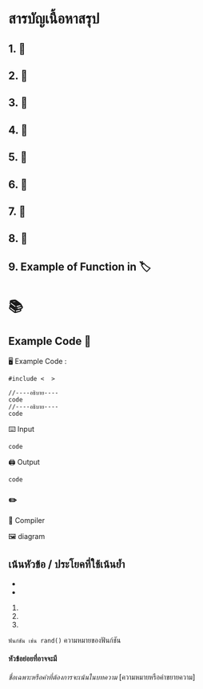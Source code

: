 # สารบัญเนื้อหาสรุป

## 1.  :bookmark_tabs: ##
## 2.  :closed_book: ##
## 3.  :green_book: ##
## 4.  :orange_book: ##
## 5.  :notebook: ## 
## 6.  :notebook_with_decorative_cover: ##
## 7.  :ledger: ##
## 8.  :blue_book: ##
## 9. Example of Function in  :label: ##

#  :books:

## Example Code :page_with_curl:

:desktop_computer: Example Code :

`#include <  >`

```
//----อธิบาย----
code
//----อธิบาย----
code
```

:keyboard: Input

```
code
```

:printer: Output

```
code
```

###  :pencil2:

:abacus: Compiler



:framed_picture: diagram



**เน้นหัวข้อ / ประโยคที่ใช้เน้นย้ำ**
-
-
-
1.
2.
3.

`ฟันก์ชัน เช่น rand()` ความหมายของฟันก์ชัน

#### หัวข้อย่อยที่อาจจะมี

*ชื่อเฉพาะหรือคำที่ต้องการจะเน้นในบทความ* [ความหมายหรือคำขยายความ]